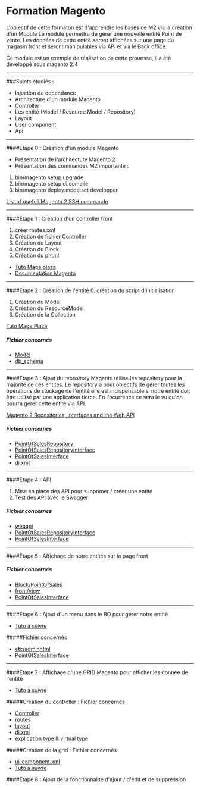 # Formation Magento

L'objectif de cette formaton est d'apprendre les bases de M2 via la création d'un Module
Le module permettra de gérer une nouvelle entité Point de vente.
Les données de cette entité seront affichées sur une page du magasin front et seront manipulables
via API et via le Back office. 

Ce module est un exemple de réalisation de cette prouesse, il a été développé sous magento 2.4

***

###Sujets étudiés : 
* Injection de dependance
* Architecture d'un module Magento 
* Controller
* Les entité (Model / Resource Model / Repository)
* Layout 
* User component
* Api 

***


####Etape 0 : Création d'un module Magento 
* Présentation de l'architecture Magento 2
* Présentation des commandes M2 importante : 

1. bin/magento setup:upgrade
2. bin/magento setup:di:compile
3. bin/magento deploy:mode:set developper 

[List of usefull Magento 2 SSH commande](https://meetanshi.com/blog/magento-2-ssh-commands/)

***

####Etape 1 : Création d'un controller front 

1. créer routes.xml
2. Création de fichier Controller
3. Création du Layout
4. Création du Block
5. Création du phtml

* [Tuto Mage plaza](https://www.mageplaza.com/magento-2-module-development/how-to-create-controllers-magento-2.html) <br>
* [Documentation Magento](https://devdocs.magento.com/guides/v2.4/extension-dev-guide/routing.html)

***


####Etape 2 : Création de l\'entité
0. création du script d'initialisation
1. Création du Model
3. Création du ResourceModel
4. Création de la Collection

[Tuto Mage Plaza](https://www.mageplaza.com/magento-2-module-development/how-to-create-crud-model-magento-2.html)

##### Fichier concernés
* [Model](/app/code/Wlks/Formation/Model)
* [db_schema](/app/code/Wlks/Formation/etc/db_schema.xml)

***


####Etape 3 : Ajout du repository
Magento utilise les repository pour la majorité de ces entités.
Le repository a pour objectifs de gérer toutes les opérations de stockage de l'entité 
elle est indispensable si notre entité doit être utilisé par une application tierce.
En l'ocurrence ce sera le vu qu'on pourra gérer cette entité via API.


[Magento 2 Repositories, Interfaces and the Web API](http://vinaikopp.com/2017/02/18/magento2_repositories_interfaces_and_webapi/)
<br>

##### Fichier concernés
* [PointOfSalesRepository](/app/code/Wlks/Formation/Model/PointOfSalesRepository.php)
* [PointOfSalesRepositoryInterface](/app/code/Wlks/Formation/Api/PointOfSalesRepositoryInterface.php)
* [PointOfSalesInterface](/app/code/Wlks/Formation/Api/Data/PointOfSalesInterface.php)
* [di.xml](/app/code/Wlks/Formation/etc/di.xml)

***


####Etape 4 : API
1. Mise en place des API pour supprimer / créer une entité
2. Test des API avec le Swagger

##### Fichier concernés
* [webapi](/app/code/Wlks/Formation/etc/webapi.xml)
* [PointOfSalesRepositoryInterface](/app/code/Wlks/Formation/Api/PointOfSalesRepositoryInterface.php)
* [PointOfSalesInterface](/app/code/Wlks/Formation/Api/Data/PointOfSalesInterface.php)

***

####Etape 5 : Affichage de notre entités sur la page front

##### Fichier concernés
* [Block/PointOfSales](/app/code/Wlks/Formation/Block/PointOfSales.php)
* [front/view](/app/code/Wlks/Formation/view/frontend)
* [PointOfSalesInterface](/app/code/Wlks/Formation/Api/Data/PointOfSalesInterface.php)

***

####Etape 6 : Ajout d'un menu dans le BO pour gérer notre entité 

* [Tuto à suivre](https://inchoo.net/magento-2/admin-menu-item-magento-2/)

#####Fichier concernés 
* [etc/adminhtml](/app/code/Wlks/Formation/etc/adminhtml)
* [PointOfSalesInterface](/app/code/Wlks/Formation/Api/Data/PointOfSalesInterface.php)

***

####Etape 7 : Affichage d'une GRID Magento pour afficher les donnée de l'entité
* [Tuto à suivre](https://magently.com/blog/magento-ui-components-custom-grid/)

#####Création du controller : Fichier concernés 

* [Controller](/app/code/Wlks/Formation/Controller/Adminhtml/PointOfSales/Manage.php)
* [routes](/app/code/Wlks/Formation/etc/adminhtml/routes.xml)
* [layout](/app/code/Wlks/Formation/view/adminhtml/layout/pointofsales_pointofsales_manage.xml)
* [di.xml](/app/code/Wlks/Formation/etc/di.xml)
* [explication type & virtual type](https://magently.com/blog/magento-2-design-patterns-preferences-virtual-types/)

#####Création de la grid : Fichier concernés 

* [ui-component.xml](/app/code/Wlks/Formation/view/adminhtml/ui_component/pointofsales_listing.xml)
* [Tuto à suivre](https://magently.com/blog/custom-products-grid-base-xml/)


####Etape 8 : Ajout de la fonctionnalité d'ajout / d'edit et de suppression


